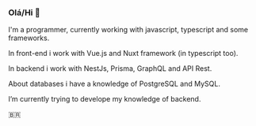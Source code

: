 ### Olá/Hi 👋


 I'm a programmer, currently working with javascript, typescript and some frameworks.
 
 In front-end i work with Vue.js and Nuxt framework (in typescript too).
 
 In backend i work with NestJs, Prisma, GraphQL and API Rest.
 
 About databases i have a knowledge of PostgreSQL and MySQL.

 I’m currently trying to develope my knowledge of backend.

 🇧🇷
<!--
**IanLucasOb/IanLucasOb** is a ✨ _special_ ✨ repository because its `README.md` (this file) appears on your GitHub profile.

Here are some ideas to get you started:

- 🔭 I’m currently working on ...
- 🌱 I’m currently learning ...
- 👯 I’m looking to collaborate on ...
- 🤔 I’m looking for help with ...
- 💬 Ask me about ...
- 📫 How to reach me: ...
- 😄 Pronouns: ...
- ⚡ Fun fact: ...
-->
